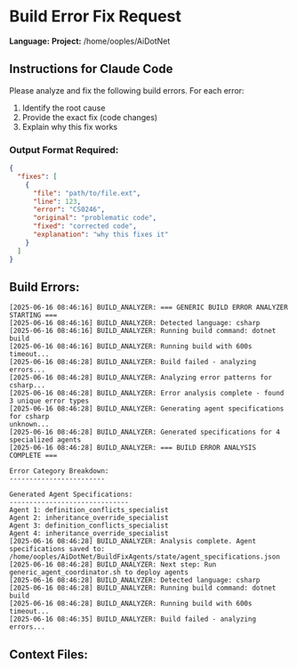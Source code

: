 # Build Error Fix Request

**Language:** 
**Project:** /home/ooples/AiDotNet

## Instructions for Claude Code

Please analyze and fix the following build errors. For each error:

1. Identify the root cause
2. Provide the exact fix (code changes)
3. Explain why this fix works

### Output Format Required:

```json
{
  "fixes": [
    {
      "file": "path/to/file.ext",
      "line": 123,
      "error": "CS0246",
      "original": "problematic code",
      "fixed": "corrected code",
      "explanation": "why this fixes it"
    }
  ]
}
```

## Build Errors:

```
[2025-06-16 08:46:16] BUILD_ANALYZER: === GENERIC BUILD ERROR ANALYZER STARTING ===
[2025-06-16 08:46:16] BUILD_ANALYZER: Detected language: csharp
[2025-06-16 08:46:16] BUILD_ANALYZER: Running build command: dotnet build
[2025-06-16 08:46:16] BUILD_ANALYZER: Running build with 600s timeout...
[2025-06-16 08:46:28] BUILD_ANALYZER: Build failed - analyzing errors...
[2025-06-16 08:46:28] BUILD_ANALYZER: Analyzing error patterns for csharp...
[2025-06-16 08:46:28] BUILD_ANALYZER: Error analysis complete - found 3 unique error types
[2025-06-16 08:46:28] BUILD_ANALYZER: Generating agent specifications for csharp
unknown...
[2025-06-16 08:46:28] BUILD_ANALYZER: Generated specifications for 4 specialized agents
[2025-06-16 08:46:28] BUILD_ANALYZER: === BUILD ERROR ANALYSIS COMPLETE ===

Error Category Breakdown:
------------------------

Generated Agent Specifications:
------------------------------
Agent 1: definition_conflicts_specialist
Agent 2: inheritance_override_specialist
Agent 3: definition_conflicts_specialist
Agent 4: inheritance_override_specialist
[2025-06-16 08:46:28] BUILD_ANALYZER: Analysis complete. Agent specifications saved to: /home/ooples/AiDotNet/BuildFixAgents/state/agent_specifications.json
[2025-06-16 08:46:28] BUILD_ANALYZER: Next step: Run generic_agent_coordinator.sh to deploy agents
[2025-06-16 08:46:28] BUILD_ANALYZER: Detected language: csharp
[2025-06-16 08:46:28] BUILD_ANALYZER: Running build command: dotnet build
[2025-06-16 08:46:28] BUILD_ANALYZER: Running build with 600s timeout...
[2025-06-16 08:46:35] BUILD_ANALYZER: Build failed - analyzing errors...
```

## Context Files:

